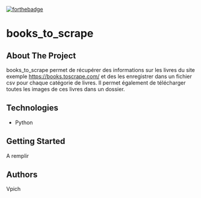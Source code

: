 [![forthebadge](https://forthebadge.com/images/badges/made-with-python.svg)](https://forthebadge.com)

# books_to_scrape

## About The Project
books_to_scrape permet de récupérer des informations sur les livres du site exemple https://books.toscrape.com/ et des les enregistrer dans un fichier csv pour chaque catégorie de livres.
Il permet également de télécharger toutes les images de ces livres dans un dossier.

## Technologies
- Python

## Getting Started
A remplir

## Authors
Vpich
